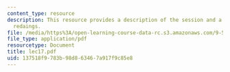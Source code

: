 ```yaml
---
content_type: resource
description: This resource provides a description of the session and a list of suggested
  redaings.
file: /media/https%3A/open-learning-course-data-rc.s3.amazonaws.com/9-520-statistical-learning-theory-and-applications-spring-2006/137518f9783b98d863467a917f9c85e8_lec17.pdf
file_type: application/pdf
resourcetype: Document
title: lec17.pdf
uid: 137518f9-783b-98d8-6346-7a917f9c85e8
---
```

